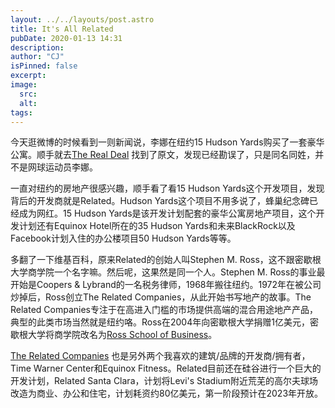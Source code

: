 ```yaml
---
layout: ../../layouts/post.astro
title: It's All Related
pubDate: 2020-01-13 14:31
description: 
author: "CJ"
isPinned: false
excerpt: 
image:
  src:
  alt:
tags: 
---
```

今天逛微博的时候看到一则新闻说，李娜在纽约15 Hudson Yards购买了一套豪华公寓。顺手就去[The Real Deal](https://therealdeal.com/2020/01/07/tennis-star-li-na-buys-hudson-yards-pad-for-22-premium/) 找到了原文，发现已经勘误了，只是同名同姓，并不是网球运动员李娜。

一直对纽约的房地产很感兴趣，顺手看了看15 Hudson Yards这个开发项目，发现背后的开发商就是Related。Hudson Yards这个项目不用多说了，蜂巢纪念碑已经成为网红。15 Hudson Yards是该开发计划配套的豪华公寓房地产项目，这个开发计划还有Equinox Hotel所在的35 Hudson Yards和未来BlackRock以及Facebook计划入住的办公楼项目50 Hudson Yards等等。

多翻了一下维基百科，原来Related的创始人叫Stephen M. Ross，这不跟密歇根大学商学院一个名字嘛。然后呢，这果然是同一个人。Stephen M. Ross的事业最开始是Coopers & Lybrand的一名税务律师，1968年搬往纽约。1972年在被公司炒掉后，Ross创立The Related Companies，从此开始书写地产的故事。The Related Companies专注于在高进入门槛的市场提供高端的混合用途地产产品，典型的此类市场当然就是纽约咯。Ross在2004年向密歇根大学捐赠1亿美元，密歇根大学将商学院改名为[Ross School of Business](https://www.michiganross.umich.edu)。 

[The Related Companies](https://www.related.com/) 也是另外两个我喜欢的建筑/品牌的开发商/拥有者，Time Warner Center和Equinox Fitness。Related目前还在硅谷进行一个巨大的开发计划，Related Santa Clara，计划将Levi's Stadium附近荒芜的高尔夫球场改造为商业、办公和住宅，计划耗资约80亿美元，第一阶段预计在2023年开放。